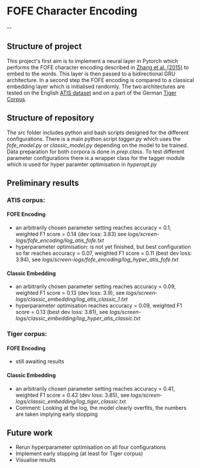 # FOFE Character Encoding
--
## Structure of project

This project's first aim is to implement a neural layer in Pytorch which performs the FOFE character encoding described in [Zhang et al. (2015)](http://www.aclweb.org/anthology/P15-2081) to embed to the words. This layer is then passed to a bidirectional GRU architecture.
In a second step the FOFE encoding is compared to a classical embedding layer which is initialised randomly. 
The two architectures are tested on the English [ATIS dataset](https://github.com/Microsoft/CNTK/tree/master/Examples/LanguageUnderstanding/ATIS/Data) and on a part of the German [Tiger Corpus](http://www.ims.uni-stuttgart.de/forschung/ressourcen/korpora/TIGERCorpus/download/start.html).

## Structure of repository
The *src* folder includes python and bash scripts designed for the different configurations. There is a main python script *tagger.py* which uses the *fofe_model.py* or *classic_model.py* depending on the model to be trained. Data preparation for both corpora is done in *prep.class*.
To test different parameter configurations there is a wrapper class for the tagger module which is used for hyper paramter optimisation in *hyperopt.py*

## Preliminary results

### ATIS corpus:
  #### FOFE Encoding
  - an arbitrarily chosen parameter setting reaches accuracy = 0.1, weighted F1 score = 0.14 (dev loss: 3.83) see *logs/screen-logs/fofe_encoding/log_atis_fofe.txt*
  - hyperparameter optimisation: is not yet finished, but best configuration so far reaches accuracy = 0.07, weighted F1 score = 0.11 (best dev loss: 3.94), see *logs/screen-logs/fofe_encoding/log_hyper_atis_fofe.txt*
  #### Classic Embedding
  - an arbitrarily chosen parameter setting reaches accuracy = 0.09, weighted F1 score = 0.13 (dev loss: 3.9), see *logs/screen-logs/classic_embedding/log_atis_classic_1.txt*
  - hyperparameter optimisation reaches accuracy = 0.09, weighted F1 score = 0.13 (best dev loss: 3.81), see *logs/screen-logs/classic_embedding/log_hyper_atis_classic.txt*

### Tiger corpus:
  #### FOFE Encoding
  - still awaiting results
  #### Classic Embedding
  - an arbitrarily chosen parameter setting reaches accuracy = 0.41, weighted F1 score = 0.42 (dev loss: 3.85), see *logs/screen-logs/classic_embedding/log_tiger_classic.txt* 
  - Comment: Looking at the log, the model clearly overfits, the numbers are taken implying early stopping
  
## Future work
- Rerun hyperparameter optimisation on all four configurations
- Implement early stopping (at least for Tiger corpus)
- Visualise results
  
